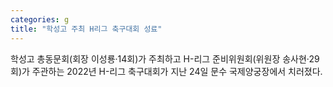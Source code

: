 ```yaml
---
categories: g
title: "학성고 주최 H리그 축구대회 성료"
---
```

학성고 총동문회(회장 이성룡·14회)가 주최하고 H-리그 준비위원회(위원장 송사현·29회)가 주관하는 2022년 H-리그 축구대회가 지난 24일 문수 국제양궁장에서 치러졌다.